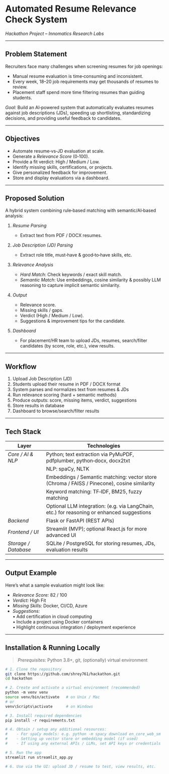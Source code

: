 # Automated Resume Relevance Check System

*Hackathon Project – Innomatics Research Labs*

---

## Problem Statement

Recruiters face many challenges when screening resumes for job openings:

- Manual resume evaluation is time‐consuming and inconsistent.  
- Every week, 18–20 job requirements may get thousands of resumes to review.  
- Placement staff spend more time filtering resumes than guiding students.  

*Goal:* Build an AI‐powered system that automatically evaluates resumes against job descriptions (JDs), speeding up shortlisting, standardizing decisions, and providing useful feedback to candidates.

---

## Objectives

- Automate resume‑vs‑JD evaluation at scale.  
- Generate a *Relevance Score* (0‑100).  
- Provide a fit verdict: High / Medium / Low.  
- Identify missing skills, certifications, or projects.  
- Give personalized feedback for improvement.  
- Store and display evaluations via a dashboard.

---

## Proposed Solution

A hybrid system combining rule‑based matching with semantic/AI‑based analysis:

1. *Resume Parsing*  
   - Extract text from PDF / DOCX resumes.

2. *Job Description (JD) Parsing*  
   - Extract role title, must‑have & good‑to‑have skills, etc.

3. *Relevance Analysis*  
   - *Hard Match*: Check keywords / exact skill match.  
   - *Semantic Match*: Use embeddings, cosine similarity & possibly LLM reasoning to capture implicit semantic similarity.

4. *Output*  
   - Relevance score.  
   - Missing skills / gaps.  
   - Verdict (High / Medium / Low).  
   - Suggestions & improvement tips for the candidate.

5. *Dashboard*  
   - For placement/HR team to upload JDs, resumes, search/filter candidates (by score, role, etc.), view results.

---

## Workflow

1. Upload Job Description (JD)  
2. Students upload their resume in PDF / DOCX format  
3. System parses and normalizes text from resumes & JDs  
4. Run relevance scoring (hard + semantic methods)  
5. Produce outputs: score, missing items, verdict, suggestions  
6. Store results in database  
7. Dashboard to browse/search/filter results  

---

## Tech Stack

| Layer | Technologies |
|-------|--------------|
| *Core / AI & NLP* | Python; text extraction via PyMuPDF, pdfplumber, python‑docx, docx2txt |
| | NLP: spaCy, NLTK |
| | Embeddings / Semantic matching: vector store (Chroma / FAISS / Pinecone), cosine similarity |
| | Keyword matching: TF‑IDF, BM25, fuzzy matching |
| | Optional LLM integration: (e.g. via LangChain, etc.) for reasoning or enhanced suggestions |
| *Backend* | Flask or FastAPI (REST APIs) |
| *Frontend / UI* | Streamlit (MVP); optional React.js for more advanced UI |
| *Storage / Database* | SQLite / PostgreSQL for storing resumes, JDs, evaluation results |

---

## Output Example

Here’s what a sample evaluation might look like:

- *Relevance Score:* 82 / 100  
- *Verdict:* High Fit  
- *Missing Skills:* Docker, CI/CD, Azure  
- *Suggestions:*  
  • Add certification in cloud computing  
  • Include a project using Docker containers  
  • Highlight continuous integration / deployment experience  

---

## Installation & Running Locally

> *Prerequisites:* Python 3.8+, git, (optionally) virtual environment

```bash
# 1. Clone the repository
git clone https://github.com/shrey761/hackathon.git
cd hackathon

# 2. Create and activate a virtual environment (recommended)
python ‑m venv venv
source venv/bin/activate   # on Unix / Mac
# or
venv\Scripts\activate      # on Windows

# 3. Install required dependencies
pip install ‑r requirements.txt

# 4. Obtain / setup any additional resources:
#    ‑ For spaCy models: e.g. python ‑m spacy download en_core_web_sm
#    ‑ Setting up vector store or embedding model (if used)
#    ‑ If using any external APIs / LLMs, set API keys or credentials

# 5. Run the app
streamlit run streamlit_app.py

# 6. Use via the UI: upload JD / resume to test, view results, etc.
